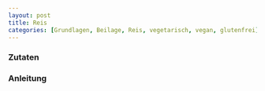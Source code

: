 ```yaml
---
layout: post
title: Reis
categories: [Grundlagen, Beilage, Reis, vegetarisch, vegan, glutenfrei]
---
```


### Zutaten

### Anleitung
